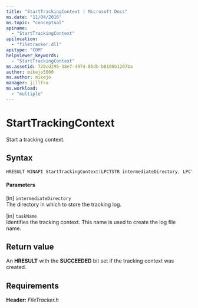 ```yaml
---
title: "StartTrackingContext | Microsoft Docs"
ms.date: "11/04/2016"
ms.topic: "conceptual"
apiname: 
  - "StartTrackingContext"
apilocation: 
  - "filetracker.dll"
apitype: "COM"
helpviewer_keywords: 
  - "StartTrackingContext"
ms.assetid: 720cd295-38e7-4974-86db-b8106b1207ba
author: mikejo5000
ms.author: mikejo
manager: jillfra
ms.workload: 
  - "multiple"
---
```

# StartTrackingContext
Start a tracking context.  
  
## Syntax  
  
```cpp
HRESULT WINAPI StartTrackingContext(LPCTSTR intermediateDirectory, LPCTSTR taskName);  
```  
  
#### Parameters  
 [in] `intermediateDirectory`  
 The directory in which to store the tracking log.  
  
 [in] `taskName`  
 Identifies the tracking context. This name is used to create the log file name.  
  
## Return value  
 An **HRESULT** with the **SUCCEEDED** bit set if the tracking context was created.  
  
## Requirements  
 **Header:** *FileTracker.h*